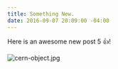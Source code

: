 ```yaml
---
title: Something New.
date: 2016-09-07 20:09:00 -04:00
---
```


Here is an awesome new post 5 :thumbsup:!

![cern-object.jpg](/uploads/cern-object.jpg)
